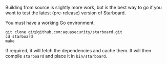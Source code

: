 Building from source is slightly more work, but is the best way to go if you want to test the latest (pre-release)
version of Starboard.

You must have a working Go environment.

```
git clone git@github.com:aquasecurity/starboard.git
cd starboard
make
```

If required, it will fetch the dependencies and cache them. It will then compile `starboard` and place it in
`bin/starboard`.
